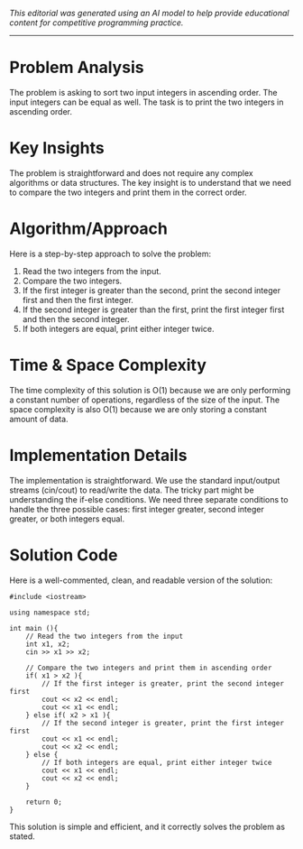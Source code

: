 *This editorial was generated using an AI model to help provide educational content for competitive programming practice.*

---

# Problem Analysis
The problem is asking to sort two input integers in ascending order. The input integers can be equal as well. The task is to print the two integers in ascending order.

# Key Insights
The problem is straightforward and does not require any complex algorithms or data structures. The key insight is to understand that we need to compare the two integers and print them in the correct order.

# Algorithm/Approach
Here is a step-by-step approach to solve the problem:

1. Read the two integers from the input.
2. Compare the two integers.
3. If the first integer is greater than the second, print the second integer first and then the first integer.
4. If the second integer is greater than the first, print the first integer first and then the second integer.
5. If both integers are equal, print either integer twice.

# Time & Space Complexity
The time complexity of this solution is O(1) because we are only performing a constant number of operations, regardless of the size of the input. The space complexity is also O(1) because we are only storing a constant amount of data.

# Implementation Details
The implementation is straightforward. We use the standard input/output streams (cin/cout) to read/write the data. The tricky part might be understanding the if-else conditions. We need three separate conditions to handle the three possible cases: first integer greater, second integer greater, or both integers equal.

# Solution Code
Here is a well-commented, clean, and readable version of the solution:

```cpp11-gcc
#include <iostream>

using namespace std;

int main (){
    // Read the two integers from the input
    int x1, x2;
    cin >> x1 >> x2;

    // Compare the two integers and print them in ascending order
    if( x1 > x2 ){
        // If the first integer is greater, print the second integer first
        cout << x2 << endl;
        cout << x1 << endl;
    } else if( x2 > x1 ){
        // If the second integer is greater, print the first integer first
        cout << x1 << endl;
        cout << x2 << endl;
    } else {
        // If both integers are equal, print either integer twice
        cout << x1 << endl;
        cout << x2 << endl;
    }

    return 0;
}
```

This solution is simple and efficient, and it correctly solves the problem as stated.